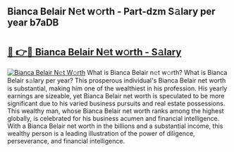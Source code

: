 ## Bianca Belair N𝚎t w𝚘rth - Part-dzm S𝚊lary per year b7aDB

# <h2><a href="http://gc3rdfm.nevu.top/?p=Bianca+Belair">🔗 👉🔴 Bianca Belair N𝚎t w𝚘rth - S𝚊lary</a></h2>

[![Bianca Belair N𝚎t W𝚘rth](https://i.imgur.com/Oavwk0R.jpeg)](http://gc3rdfm.nevu.top/?p=Bianca+Belair)
What is Bianca Belair n𝚎t w𝚘rth? What is Bianca Belair s𝚊lary per year?
This prosperous individual's Bianca Belair net worth is substantial, making him one of the wealthiest in his profession. His yearly earnings are sizeable, yet Bianca Belair net worth is speculated to be more significant due to his varied business pursuits and real estate possessions. This wealthy man, whose Bianca Belair net worth ranks among the highest globally, is celebrated for his business acumen and financial intelligence. With a Bianca Belair net worth in the billions and a substantial income, this wealthy person is a leading illustration of the power of diligence, perseverance, and financial intelligence.
